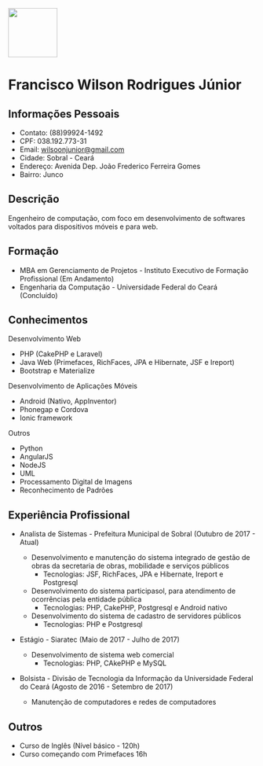 <img src="https://avatars2.githubusercontent.com/u/19149664?s=460&v=4" width="100" height="100" />

# Francisco Wilson Rodrigues Júnior

## Informações Pessoais
- Contato: (88)99924-1492
- CPF: 038.192.773-31
- Email: wilsoonjunior@gmail.com
- Cidade: Sobral - Ceará
- Endereço: Avenida Dep. João Frederico Ferreira Gomes
- Bairro: Junco

## Descrição
Engenheiro de computação, com foco em desenvolvimento de softwares voltados para dispositivos móveis e para web.


## Formação
- MBA em Gerenciamento de Projetos - Instituto Executivo de Formação Profissional (Em Andamento)
- Engenharia da Computação - Universidade Federal do Ceará (Concluído)

## Conhecimentos
Desenvolvimento Web
- PHP (CakePHP e Laravel)
- Java Web (Primefaces, RichFaces, JPA e Hibernate, JSF e Ireport)
- Bootstrap e Materialize

Desenvolvimento de Aplicações Móveis
- Android (Nativo, AppInventor)
- Phonegap e Cordova
- Ionic framework

Outros
- Python
- AngularJS
- NodeJS
- UML
- Processamento Digital de Imagens
- Reconhecimento de Padrões

## Experiência Profissional
- Analista de Sistemas - Prefeitura Municipal de Sobral (Outubro de 2017 - Atual)
  - Desenvolvimento e manutenção do sistema integrado de gestão de obras da secretaria de obras, mobilidade e serviços públicos
    - Tecnologias: JSF, RichFaces, JPA e Hibernate, Ireport e Postgresql
  - Desenvolvimento do sistema participasol, para atendimento de ocorrências pela entidade pública
    - Tecnologias: PHP, CakePHP, Postgresql e Android nativo
  - Desenvolvimento do sistema de cadastro de servidores públicos
    - Tecnologias: PHP e Postgresql

- Estágio - Siaratec (Maio de 2017 - Julho de 2017)
  - Desenvolvimento de sistema web comercial
    - Tecnologias: PHP, CAkePHP e MySQL
  
- Bolsista - Divisão de Tecnologia da Informação da Universidade Federal do Ceará (Agosto de 2016 - Setembro de 2017)
  - Manutenção de computadores e redes de computadores

## Outros
- Curso de Inglês (Nível básico - 120h)
- Curso começando com Primefaces 16h

